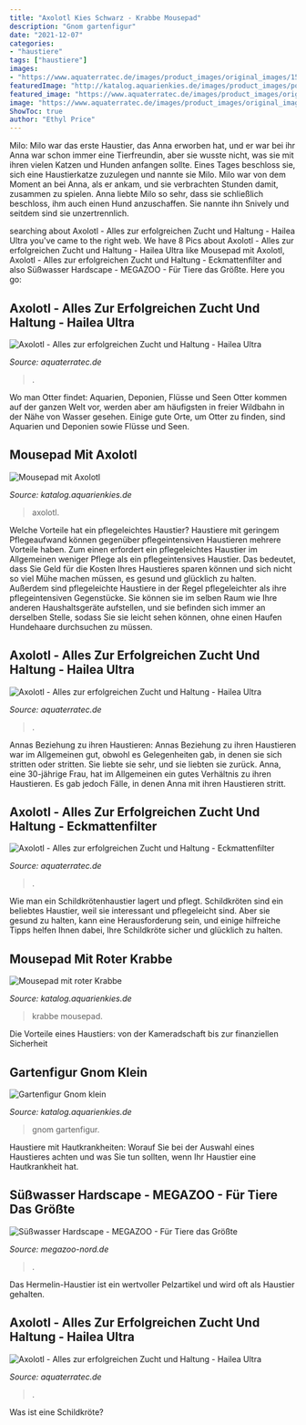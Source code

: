 ```yaml
---
title: "Axolotl Kies Schwarz - Krabbe Mousepad"
description: "Gnom gartenfigur"
date: "2021-12-07"
categories:
- "haustiere"
tags: ["haustiere"]
images:
- "https://www.aquaterratec.de/images/product_images/original_images/150.jpg"
featuredImage: "http://katalog.aquarienkies.de/images/product_images/popup_images/Mauspad-mit-roter-Krabbe_700-4.jpg"
featured_image: "https://www.aquaterratec.de/images/product_images/original_images/300-3.jpg"
image: "https://www.aquaterratec.de/images/product_images/original_images/150.jpg"
ShowToc: true
author: "Ethyl Price"
---
```



Milo: Milo war das erste Haustier, das Anna erworben hat, und er war bei ihr
Anna war schon immer eine Tierfreundin, aber sie wusste nicht, was sie mit ihren vielen Katzen und Hunden anfangen sollte. Eines Tages beschloss sie, sich eine Haustierkatze zuzulegen und nannte sie Milo. Milo war von dem Moment an bei Anna, als er ankam, und sie verbrachten Stunden damit, zusammen zu spielen. Anna liebte Milo so sehr, dass sie schließlich beschloss, ihm auch einen Hund anzuschaffen. Sie nannte ihn Snively und seitdem sind sie unzertrennlich.

	

		
searching about Axolotl - Alles zur erfolgreichen Zucht und Haltung - Hailea Ultra you've came to the right web. We have 8 Pics about Axolotl - Alles zur erfolgreichen Zucht und Haltung - Hailea Ultra like Mousepad mit Axolotl, Axolotl - Alles zur erfolgreichen Zucht und Haltung - Eckmattenfilter and also Süßwasser Hardscape - MEGAZOO - Für Tiere das Größte. Here you go:
		
    
## Axolotl - Alles Zur Erfolgreichen Zucht Und Haltung - Hailea Ultra

<img loading=lazy src="https://www.aquaterratec.de/images/product_images/original_images/300-3.jpg" onerror="this.onerror=null;this.src='https://tse2.mm.bing.net/th?id=OIP.DbMOSDkmD837N6GGs4WU9QHaE8&amp;pid=15.1';" alt="Axolotl - Alles zur erfolgreichen Zucht und Haltung - Hailea Ultra">

_Source: aquaterratec.de_

>. 

	

Wo man Otter findet: Aquarien, Deponien, Flüsse und Seen
Otter kommen auf der ganzen Welt vor, werden aber am häufigsten in freier Wildbahn in der Nähe von Wasser gesehen. Einige gute Orte, um Otter zu finden, sind Aquarien und Deponien sowie Flüsse und Seen.

    
## Mousepad Mit Axolotl

<img loading=lazy src="http://katalog.aquarienkies.de/images/product_images/popup_images/Mousepad-mit-Axolotl-by-COLORSTONE_704-3.jpg" onerror="this.onerror=null;this.src='https://tse4.mm.bing.net/th?id=OIP.UCvfJ6r9fjn3qLfB-ficoQHaGJ&amp;pid=15.1';" alt="Mousepad mit Axolotl">

_Source: katalog.aquarienkies.de_

>axolotl. 

	

Welche Vorteile hat ein pflegeleichtes Haustier?
Haustiere mit geringem Pflegeaufwand können gegenüber pflegeintensiven Haustieren mehrere Vorteile haben. Zum einen erfordert ein pflegeleichtes Haustier im Allgemeinen weniger Pflege als ein pflegeintensives Haustier. Das bedeutet, dass Sie Geld für die Kosten Ihres Haustieres sparen können und sich nicht so viel Mühe machen müssen, es gesund und glücklich zu halten. Außerdem sind pflegeleichte Haustiere in der Regel pflegeleichter als ihre pflegeintensiven Gegenstücke. Sie können sie im selben Raum wie Ihre anderen Haushaltsgeräte aufstellen, und sie befinden sich immer an derselben Stelle, sodass Sie sie leicht sehen können, ohne einen Haufen Hundehaare durchsuchen zu müssen.

    
## Axolotl - Alles Zur Erfolgreichen Zucht Und Haltung - Hailea Ultra

<img loading=lazy src="https://www.aquaterratec.de/images/product_images/popup_images/37022_3_0.jpg" onerror="this.onerror=null;this.src='https://tse4.mm.bing.net/th?id=OIP.ChYzV0RIyJZeGX05fBMwygHaE8&amp;pid=15.1';" alt="Axolotl - Alles zur erfolgreichen Zucht und Haltung - Hailea Ultra">

_Source: aquaterratec.de_

>. 

	

Annas Beziehung zu ihren Haustieren: Annas Beziehung zu ihren Haustieren war im Allgemeinen gut, obwohl es Gelegenheiten gab, in denen sie sich stritten oder stritten. Sie liebte sie sehr, und sie liebten sie zurück.
Anna, eine 30-jährige Frau, hat im Allgemeinen ein gutes Verhältnis zu ihren Haustieren. Es gab jedoch Fälle, in denen Anna mit ihren Haustieren stritt.

    
## Axolotl - Alles Zur Erfolgreichen Zucht Und Haltung - Eckmattenfilter

<img loading=lazy src="https://www.aquaterratec.de/images/product_images/original_images/1124_0.jpg" onerror="this.onerror=null;this.src='https://tse1.mm.bing.net/th?id=OIP.v5Jm6dLVfXG1c9mD-veZXQHaHa&amp;pid=15.1';" alt="Axolotl - Alles zur erfolgreichen Zucht und Haltung - Eckmattenfilter">

_Source: aquaterratec.de_

>. 

	

Wie man ein Schildkrötenhaustier lagert und pflegt.
Schildkröten sind ein beliebtes Haustier, weil sie interessant und pflegeleicht sind. Aber sie gesund zu halten, kann eine Herausforderung sein, und einige hilfreiche Tipps helfen Ihnen dabei, Ihre Schildkröte sicher und glücklich zu halten.

    
## Mousepad Mit Roter Krabbe

<img loading=lazy src="http://katalog.aquarienkies.de/images/product_images/popup_images/Mauspad-mit-roter-Krabbe_700-4.jpg" onerror="this.onerror=null;this.src='https://tse4.mm.bing.net/th?id=OIP.kf5XkR0SAwJ8W7jWHJAMjwHaGJ&amp;pid=15.1';" alt="Mousepad mit roter Krabbe">

_Source: katalog.aquarienkies.de_

>krabbe mousepad. 

	

Die Vorteile eines Haustiers: von der Kameradschaft bis zur finanziellen Sicherheit

    
## Gartenfigur Gnom Klein

<img loading=lazy src="http://katalog.aquarienkies.de/images/product_images/popup_images/Gartenfigur-Gnom-klein_66.jpg" onerror="this.onerror=null;this.src='https://tse2.mm.bing.net/th?id=OIP.T9aF6O6IminXKLauqfQgnwHaFj&amp;pid=15.1';" alt="Gartenfigur Gnom klein">

_Source: katalog.aquarienkies.de_

>gnom gartenfigur. 

	

Haustiere mit Hautkrankheiten: Worauf Sie bei der Auswahl eines Haustieres achten und was Sie tun sollten, wenn Ihr Haustier eine Hautkrankheit hat.

    
## Süßwasser Hardscape - MEGAZOO - Für Tiere Das Größte

<img loading=lazy src="https://www.megazoo-nord.de/fileadmin/content/produktneuheit/suesswasser/colorstone_bodengrund-fuer-garnelen-superweiss-koernung-08-12-mm_1.jpg" onerror="this.onerror=null;this.src='https://tse4.mm.bing.net/th?id=OIP.TxzvycIago8cJixyq4T-5gHaFj&amp;pid=15.1';" alt="Süßwasser Hardscape - MEGAZOO - Für Tiere das Größte">

_Source: megazoo-nord.de_

>. 

	

Das Hermelin-Haustier ist ein wertvoller Pelzartikel und wird oft als Haustier gehalten.

    
## Axolotl - Alles Zur Erfolgreichen Zucht Und Haltung - Hailea Ultra

<img loading=lazy src="https://www.aquaterratec.de/images/product_images/original_images/150.jpg" onerror="this.onerror=null;this.src='https://tse3.mm.bing.net/th?id=OIP.1WEO6QGOMeyVLRQtYh7DXwHaE8&amp;pid=15.1';" alt="Axolotl - Alles zur erfolgreichen Zucht und Haltung - Hailea Ultra">

_Source: aquaterratec.de_

>. 

	

Was ist eine Schildkröte?

